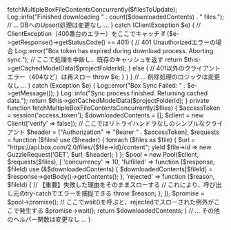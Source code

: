 <?php

namespace App\Models;

// ... use文は前回と同じ ...
use Illuminate-Support-Facades-Log;
use GuzzleHttp-Client;
use GuzzleHttp-Pool;
use GuzzleHttp-Psr7-Request as GuzzleRequest;
use GuzzleHttp-Exception-ClientException; // ClientExceptionをインポート

class DLDHWDataImportModel extends Model
{
    // ... getCategoryNameByElementId, getCachedModelData は変更なし ...
    
    public function syncAndGetModelData($projectFolderId)
    {
        set_time_limit(0); 
        Log::info("I am here syncAndGetModelData.....");
        try {
            // ... ファイルリスト取得、更新リスト作成のロジックは変更なし ...

            if (!empty($filesToUpdate)) {
                Log::info("Starting download of " . count($filesToUpdate) . " files...");
                
                // 【重要】ダウンロード処理をtry-catchで囲む
                try {
                    $downloadedContents = $this->fetchMultipleBoxFileContentsConcurrently($filesToUpdate);
                    Log::info("Finished downloading " . count($downloadedContents) . " files.");

                    // ... DBへのUpsert処理は変更なし ...

                } catch (ClientException $e) {
                    // ClientException（400番台のエラー）をここでキャッチ
                    if ($e->getResponse()->getStatusCode() == 401) {
                        // 401 Unauthorizedエラーの場合
                        Log::error("Box token has expired during download process. Aborting sync.");
                        // ここで処理を中断し、既存のキャッシュを返す
                        return $this->getCachedModelData($projectFolderId);
                    } else {
                        // 401以外のクライアントエラー（404など）は再スロー
                        throw $e;
                    }
                }
            }
            
            // ... 削除処理のロジックは変更なし ...

        } catch (Exception $e) {
            Log::error("Box Sync Failed: " . $e->getMessage());
        }
        
        Log::info("Sync process finished. Returning cached data.");
        return $this->getCachedModelData($projectFolderId);
    }
    
    private function fetchMultipleBoxFileContentsConcurrently($files)
    {
        $accessToken = session('access_token');
        $downloadedContents = [];
        
        $client = new Client(['verify' => false]); // ここではリトライハンドラなしのシンプルなクライアント
        $header = ["Authorization" => "Bearer " . $accessToken];

        $requests = function ($files) use ($header) {
            foreach ($files as $file) {
                $url = "https://api.box.com/2.0/files/{$file->id}/content";
                yield $file->id => new GuzzleRequest('GET', $url, $header);
            }
        };

        $pool = new Pool($client, $requests($files), [
            'concurrency' => 10,
            'fulfilled' => function ($response, $fileId) use (&$downloadedContents) {
                $downloadedContents[$fileId] = $response->getBody()->getContents();
            },
            'rejected' => function ($reason, $fileId) {
                // 【重要】失敗した理由をそのままスローする
                // これにより、呼び出し元のtry-catchでエラーを捕捉できる
                throw $reason;
            },
        ]);

        $promise = $pool->promise();
        
        // ここでwait()を呼ぶと、rejectedでスローされた例外がここで発生する
        $promise->wait();
        
        return $downloadedContents;
    }
    
    // ... その他のヘルパー関数は変更なし ...
}
